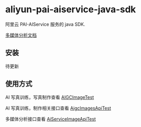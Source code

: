 # aliyun-pai-aiservice-java-sdk 
阿里云 PAI-AIService 服务的 java  SDK.

[多媒体分析文档](https://help.aliyun.com/zh/pai/user-guide/multimedia-analysis?spm=a2c4g.11186623.0.0.31a419d5APYtKi)

## 安装

待更新


## 使用方式

AI 写真训练，写真制作查看 [AIGCImageTest](src/test/java/com/aliyun/openservices/aiservice/api/AIGCImageTest.java)

AI 写真训练，制作相关接口查看 [AigcImagesApiTest](src/test/java/com/aliyun/openservices/aiservice/api/AigcImagesApiTest.java)

多媒体分析接口查看  [AiServiceImageApiTest](src/test/java/com/aliyun/openservices/aiservice/api/AiServiceImageApiTest.java)
